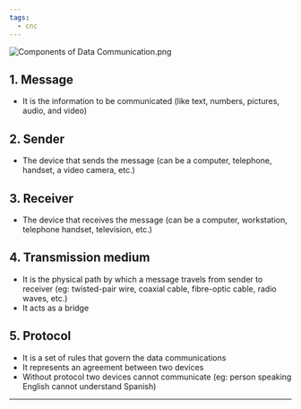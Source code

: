 ```yaml
---
tags:
  - cnc
---
```

![Components of Data Communication.png](Components-of-Data-Communication.png)

## 1. Message 

- It is the information to be communicated (like text, numbers, pictures, audio, and video)

## 2. Sender

- The device that sends the message (can be a computer, telephone, handset, a video camera, etc.)

## 3. Receiver

- The device that receives the message (can be a computer, workstation, telephone handset, television, etc.)
## 4. Transmission medium

- It is the physical path by which a message travels from sender to receiver (eg: twisted-pair wire, coaxial cable, fibre-optic cable, radio waves, etc.)
- It acts as a bridge

## 5. Protocol

- It is a set of rules that govern the data communications
- It represents an agreement between two devices
- Without protocol two devices cannot communicate (eg: person speaking English cannot understand Spanish)
---

